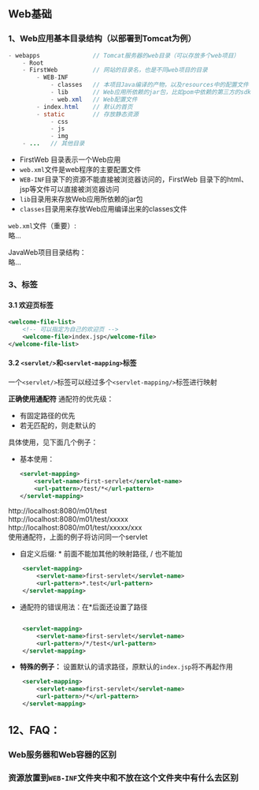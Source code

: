 ## Web基础

### 1、Web应用基本目录结构（以部署到Tomcat为例）

```java
- webapps               // Tomcat服务器的web目录（可以存放多个web项目）
    - Root
    - FirstWeb          // 网站的目录名，也是不同web项目的目录
        - WEB-INF
            - classes   // 本项目Java编译的产物，以及resources中的配置文件
            - lib       // Web应用所依赖的jar包，比如pom中依赖的第三方的sdk
            - web.xml   // Web配置文件
        - index.html    // 默认的首页
        - static        // 存放静态资源
            - css
            - js
            - img
    - ...   // 其他目录
```
- FirstWeb 目录表示一个Web应用
- `web.xml`文件是web程序的主要配置文件
- `WEB-INF`目录下的资源不能直接被浏览器访问的，FirstWeb 目录下的html、jsp等文件可以直接被浏览器访问
- `lib`目录用来存放Web应用所依赖的jar包
- `classes`目录用来存放Web应用编译出来的classes文件

```web.xml```文件（重要）:  
略...

JavaWeb项目目录结构：  
略...


### 3、标签

#### 3.1 欢迎页标签
```xml
<welcome-file-list>
    <!-- 可以指定为自己的欢迎页 -->
    <welcome-file>index.jsp</welcome-file>
</welcome-file-list>
```

#### 3.2 `<servlet/>`和`<servlet-mapping>`标签

一个`<servlet/>`标签可以经过多个`<servlet-mapping/>`标签进行映射

**正确使用通配符**
通配符的优先级：
- 有固定路径的优先
- 若无匹配的，则走默认的

具体使用，见下面几个例子：

- 基本使用：
    ```xml
    <servlet-mapping>
        <servlet-name>first-servlet</servlet-name>
        <url-pattern>/test/*</url-pattern>
    </servlet-mapping>
    ```
http://localhost:8080/m01/test  
http://localhost:8080/m01/test/xxxxx  
http://localhost:8080/m01/test/xxxxx/xxx  
使用通配符，上面的例子将访问同一个servlet  

- 自定义后缀: * 前面不能加其他的映射路径, / 也不能加
```xml
    <servlet-mapping>
        <servlet-name>first-servlet</servlet-name>
        <url-pattern>*.test</url-pattern>
    </servlet-mapping>
```
- 通配符的错误用法：在*后面还设置了路径
```xml

    <servlet-mapping>
        <servlet-name>first-servlet</servlet-name>
        <url-pattern>/*/test</url-pattern>
    </servlet-mapping>
```

- **特殊的例子：** 设置默认的请求路径，原默认的```index.jsp```将不再起作用
```xml
    <servlet-mapping>
        <servlet-name>first-servlet</servlet-name>
        <url-pattern>/*</url-pattern>
    </servlet-mapping>
```


## 12、FAQ：

### Web服务器和Web容器的区别

### 资源放置到`WEB-INF`文件夹中和不放在这个文件夹中有什么去区别

